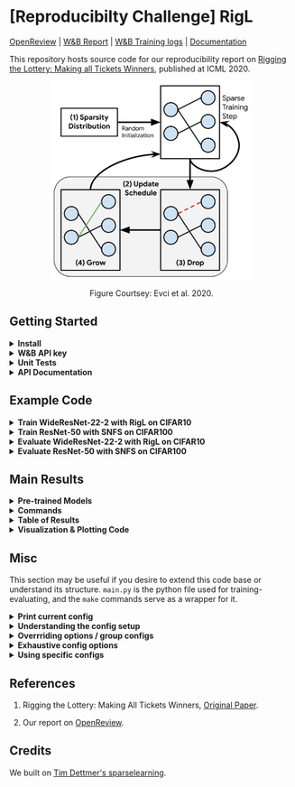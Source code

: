 # [Reproducibilty Challenge] RigL

[OpenReview](https://openreview.net/forum?id=riCIeP6LzEE) | [W&B Report](https://wandb.ai/ml-reprod-2020/cifar10/reports/Reproducibility-Challenge-Rigging-the-Lottery-Making-All-Tickets-Winners--Vmlldzo1MzM0NDQ) | [W&B Training logs](https://wandb.ai/ml-reprod-2020) | [Documentation](https://varun19299.github.io/rigl-reproducibility/)

This repository hosts source code for our reproducibility report on [Rigging the Lottery: Making all Tickets Winners](https://arxiv.org/abs/1911.11134), published at ICML 2020.


<span class="img_container center" style="display: block;">
    <p align="center">
    <img alt="RigL main image" height=350 src="img/dyn_sparse_train.png" style="display:block; margin-left: auto; margin-right: auto;" title="caption" />
    <br />
    <span class="img_caption" style="display: block; text-align: center;">Figure Courtsey: Evci et al. 2020.</span>
    </p>
</span>

## Getting Started

<details><summary><b>Install</b></summary>
<p>

* `python3.8`
* `pytorch`: 1.7.0+ (GPU support preferable).

Then,

* `make install`
</p>
</details>

<details><summary><b>W&B API key</b></summary>
<p>

Copy your WandB API key to `wandb_api.key`.
Will be used to login to your dashboard for visualisation. 
Alternatively, you can skip W&B visualisation, 
and set `wandb.use=False` while running the python code or `USE_WANDB=False` while running make commands.
</p>
</details>

<details><summary><b>Unit Tests</b></summary>
<p>

`make test`. Run `make help` to see specific make commands.
</p>
</details>

<details><summary><b>API Documentation</b></summary>
<p>

See `docs/index.html`, autogenerated via Sphinx.
Run `make docs.github` to refresh.
</p>
</details>

## Example Code

<details><summary><b>Train WideResNet-22-2 with RigL on CIFAR10</b></summary>
<p>

```
make cifar10.ERK.RigL DENSITY=0.2 SEED=0
````

Change `DENSITY` incase you want to use a different density (1 - sparsity) level.
See `outputs/CIFAR10/RigL_ERK/0.2/` for checkpoints etc. 
</p>
</details>

<details><summary><b>Train ResNet-50 with SNFS on CIFAR100</b></summary>
<p>

```
make cifar100.ERK.SNFS DENSITY=0.2 SEED=0
```

See `outputs/CIFAR100/SNFS_ERK/0.2` for checkpoints etc.  
</p>
</details>

<details><summary><b>Evaluate WideResNet-22-2 with RigL on CIFAR10</b></summary>
<p>

Either train WRN-22-2 with RigL as described above, or download checkpoints from [here](https://drive.google.com/drive/folders/1f_q5pm5DR2a3GTGIa-xagWU3Nici8Lq-?usp=sharing).
Place under `outputs/CIFAR10/RigL_ERK/0.2/+specific=cifar10_wrn_22_2_masking,seed=0`.

```
make cifar10.ERK.RigL DENSITY=0.2 SEED=0
```
</p>
</details>

<details><summary><b>Evaluate ResNet-50 with SNFS on CIFAR100</b></summary>
<p>

Either train ResNet-50 with SNFS as described above, or download checkpoints from [here](https://drive.google.com/drive/folders/1iSooN25SiAsNWF4uKgYnU-9fU-wUp0Hc?usp=sharing).
Place under `outputs/CIFAR100/SNFS_ERK/0.2/+specific=cifar100_resnet50_masking,seed=0`.

```
make cifar100.ERK.SNFS DENSITY=0.2 SEED=0
```  
</p>
</details>

## Main Results

<details><summary><b>Pre-trained Models</b></summary>
<p>

All checkpoints can be found [here](https://drive.google.com/drive/folders/17LWYh9mgPUgk4Xe5YKLglzWyWDGk_aYg?usp=sharing). 
Place folders under `outputs/`.
</p>
</details>

<details><summary><b>Commands</b></summary>
<p>

The following make command runs all the main results described in our reproducibility report.

```
make cifar10 DENSITY=0.05,0.1,0.2,0.5
make cifar100 DENSITY=0.05,0.1,0.2,0.5
make cifar10_tune DENSITY=0.05,0.1,0.2,0.5
```

Use the `-n` flag to see which commands are executed.
Note that these runs are executed sequentially, although we include parallel processes for cifar10 runs of a particular method.
Eg: `cifar10.Random.RigL` runs RigL Random for densities `0.05,0.1,0.2,0.5`, `seed=0` in parallel.

It may be preferable to run specific make commands in parallel for this reason. See `make help` for an exhaustive list.

</p>
</details>

<details><summary><b>Table of Results</b></summary>
<p>

Shown for 80% sparsity (20% density) on CIFAR10. For exhaustive results and their analysis refer to our report.

<table>
	<tr><th>Method</th><th>Accuracy (Test)</th><th>FLOPS (Train, Test)</th></tr>
	<tr><td>Small Dense</td> <td>91.0 ± 0.07 </td> <td>0.20x, 0.20x</td></tr>
	<tr><td>Static</td> <td>91.2 ± 0.16 </td> <td>0.20x, 0.20x</td></tr>
	<tr><td>SET</td> <td>92.7 ± 0.28 </td> <td>0.20x, 0.20x</td></tr>
	<tr><td>RigL</td> <td>92.6 ± 0.10 </td> <td>0.20x, 0.20x</td></tr>
	<tr><td>SET (ERK)</td> <td>92.9 ± 0.16 </td> <td>0.35x, 0.35x</td></tr>
	<tr><td>RigL (ERK)</td> <td><b>93.1 ± 0.09</b> </td> <td>0.35x, 0.35x</td></tr>
	<tr><td>Pruning</td> <td>93.2 ± 0.27 </td> <td>0.41x, 0.27x</td></tr>
	<tr><td>RigL_2x</td> <td>93.0 ± 0.21 </td> <td>0.41x, 0.20x</td></tr>
	<tr><td>RigL_2x (ERK)</td> <td><b>93.3 ± 0.09</b> </td> <td>0.70x, 0.35x</td></tr>
</table>

</p>
</details>

<details><summary><b>Visualization & Plotting Code</b></summary>
<p>

Run `make vis`.
</p>
</details>

## Misc

This section may be useful if you desire to extend this code base or understand its structure.
`main.py` is the python file used for training-evaluating, and the `make` commands serve as a wrapper for it.

<details><summary><b>Print current config</b></summary>
<p>

We use [hydra](https://hydra.cc/docs/intro) to handle configs.

```
python main.py --cfg job
```

See `conf/configs` for a detailed list of default configs, and under each folder of `conf` for possible options.

</p>
</details>

<details><summary><b>Understanding the config setup</b></summary>
<p>

We split configs into various config groups for brevity.

Config groups (example):
* masking
* optimizer
* dataset 
etc.

Hydra allows us to override these either group-wise or globally as described below.
</p>
</details>

<details><summary><b>Overrriding options / group configs</b></summary>
<p>

`python main.py masking=RigL wandb.use=True`

Refer to hydra's documentation for more details.
</p>
</details>


<details><summary><b>Exhaustive config options</b></summary>
<p>

See `conf/config.yaml` and the defaults it uses (eg: `dataset: CIFAR10`, `optimizer: SGD`, etc.).
</p>
</details>


<details><summary><b>Using specific configs</b></summary>
<p>

Sometimes, we want to store the specific config of a run with tuned options across mutliple groups (masking, optimizer etc.)

To do so:

* store your config under `specific/`. 
* each YAML file must start with a `# @package _global_` directive. See `specific/` for existing examples. 
* override only what has changed, i.e., donot keep redundant arguments, which the base config (`config.yaml`) already covers.

Syntax:

`python main.py +specific=cifar_wrn_22_2_rigl`
</p>
</details>

## References

1. Rigging the Lottery: Making All Tickets Winners, [Original Paper](https://arxiv.org/abs/1911.11134).

2. Our report on [OpenReview](https://openreview.net/forum?id=riCIeP6LzEE).

## Credits

We built on [Tim Dettmer's sparselearning](https://github.com/TimDettmers/sparse_learning).